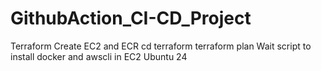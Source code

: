 # GithubAction_CI-CD_Project

Terraform Create EC2 and ECR
cd terraform
terraform plan
Wait script to install docker and awscli in EC2 Ubuntu 24

